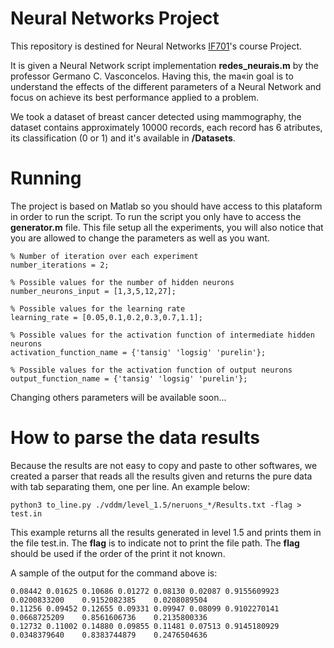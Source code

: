 # Neural Networks Project

This repository is destined for Neural Networks [IF701](http://www.cin.ufpe.br/~gcv/web_lci/intro.html "IF701")'s course Project.

It is given a Neural Network script implementation **redes_neurais.m** by the professor Germano C. Vasconcelos. Having this, the ma«in goal is to understand the effects of the different parameters of a Neural Network and focus on achieve its best performance applied to a problem.

We took a dataset of breast cancer detected using mammography, the dataset contains approximately 10000 records, each record has 6 atributes, its classification (0 or 1) and it's available in **/Datasets**.

# Running

The project is based on Matlab so you should have access to this plataform in order to run the script.
To run the script you only have to access the **generator.m** file. This file setup all the experiments, you will also notice that you are allowed to change the parameters as well as you want.

```
% Number of iteration over each experiment
number_iterations = 2;

% Possible values for the number of hidden neurons
number_neurons_input = [1,3,5,12,27];

% Possible values for the learning rate
learning_rate = [0.05,0.1,0.2,0.3,0.7,1.1];

% Possible values for the activation function of intermediate hidden neurons
activation_function_name = {'tansig' 'logsig' 'purelin'};

% Possible values for the activation function of output neurons
output_function_name = {'tansig' 'logsig' 'purelin'};
```

Changing others parameters will be available soon...

# How to parse the data results #

Because the results are not easy to copy and paste to other softwares, we created a parser that reads all the results given and returns the pure data with tab separating them, one per line. An example below:

```
python3 to_line.py ./vddm/level_1.5/neruons_*/Results.txt -flag > test.in
```

This example returns all the results generated in level 1.5 and prints them in the file test.in. The **flag** is to indicate not to print the file path. The **flag** should be used if the order of the print it not known.

A sample of the output for the command above is:

```
0.08442	0.01625	0.10686	0.01272	0.08130	0.02087	0.9155609923	0.0200833200	0.9152082385	0.0208089504
0.11256	0.09452	0.12655	0.09331	0.09947	0.08099	0.9102270141	0.0668725209	0.8561606736	0.2135800336
0.12732	0.11002	0.14880	0.09855	0.11481	0.07513	0.9145180929	0.0348379640	0.8383744879	0.2476504636
```
